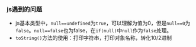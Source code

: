 ### js遇到的问题

* js基本类型中，`null==undefined`为`true`，可以理解为值为0，但是`null==0`为`false`。`null==false`也为false，在`if(null)`中`null`作为`false`处理。
* `toString()`方法的使用：打印字符串，打印对象名称，转化10/2进制